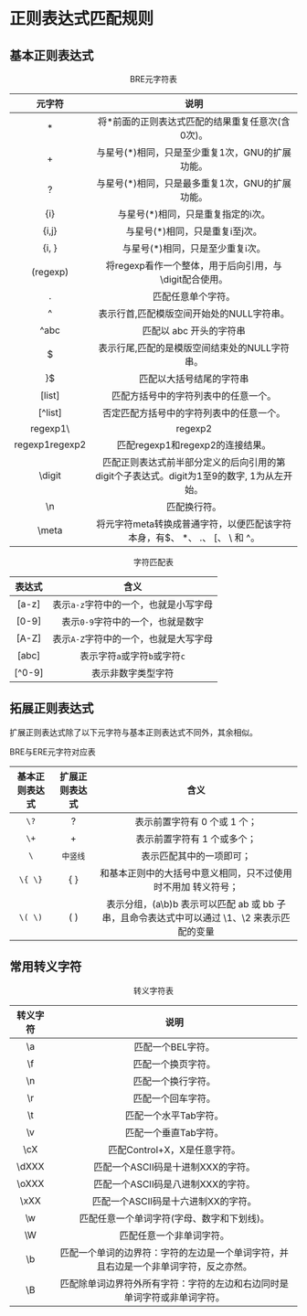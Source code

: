 # 正则表达式匹配规则

## 基本正则表达式
<center>BRE元字符表</center>

|     元字符     |                                           说明                                            |
| :------------: | :---------------------------------------------------------------------------------------: |
|       *        |                     将*前面的正则表达式匹配的结果重复任意次(含0次)。                      |
|       \+       |                      与星号(*)相同，只是至少重复1次，GNU的扩展功能。                      |
|       \?       |                      与星号(*)相同，只是最多重复1次，GNU的扩展功能。                      |
|     \{i\}      |                            与星号(*)相同，只是重复指定的i次。                             |
|    \{i,j\}     |                              与星号(*)相同，只是重复i至j次。                              |
|    \{i, \}     |                             与星号(*)相同，只是至少重复i次。                              |
|   \(regexp\)   |                  将regexp看作一个整体，用于后向引用，与\digit配合使用。                   |
|       .        |                                    匹配任意单个字符。                                     |
|       ^        |                         表示行首,匹配模版空间开始处的NULL字符串。                         |
|      ^abc      |                                  匹配以 abc 开头的字符串                                  |
|       $        |                       表示行尾,匹配的是模版空间结束处的NULL字符串。                       |
|       }$       |                                 匹配以大括号结尾的字符串                                  |
|     [list]     |                           匹配方括号中的字符列表中的任意一个。                            |
|    [^list]     |                         否定匹配方括号中的字符列表中的任意一个。                          |
|    regexp1\    |                                          regexp2                                          | 用在相邻的正则表达式之间，表示匹配这些正则表达式中任一个都可以。匹配是从左向右开始的，一旦匹配成功就停止匹配。
| regexp1regexp2 |                             匹配regexp1和regexp2的连接结果。                              |
|     \digit     | 匹配正则表达式前半部分定义的后向引用的第digit个子表达式。digit为1至9的数字, 1为从左开始。 |
|       \n       |                                       匹配换行符。                                        |
|     \meta      |        将元字符meta转换成普通字符，以便匹配该字符本身，有$、 *、 .、 [、 \ 和 ^。         |

<center>字符匹配表</center>

 表达式 |含义                                     |
 :-------:|:---------------------------------------:|
 [a-z] |表示```a-z```字符中的一个，也就是小写字母 |
 [0-9] |表示```0-9```字符中的一个，也就是数字     |
 [A-Z] |表示```A-Z```字符中的一个，也就是大写字母 |
 [abc] |表示字符```a```或字符```b```或字符```c``` |
 [^0-9] |表示非数字类型字符                       |
## 拓展正则表达式
扩展正则表达式除了以下元字符与基本正则表达式不同外，其余相似。
<p align="left">BRE与ERE元字符对应表</p>

| 基本正则表达式 | 扩展正则表达式 |                                            含义                                             |
| :------------: | :------------: | :-----------------------------------------------------------------------------------------: |
|    ```\?```    |       ?        |                                表示前置字符有 0 个或 1 个；                                 |
|    ```\+```    |       +        |                                 表示前置字符有 1 个或多个；                                 |
|    ```\```     |  ```中竖线```  |                                  表示匹配其中的一项即可；                                   |
|  ```\{ \}```   |      { }       |                和基本正则中的大括号中意义相同，只不过使用时不用加 转义符号；                |
|  ```\( \)```   |      ( )       | 表示分组，(a\b)b 表示可以匹配 ab 或 bb 子串，且命令表达式中可以通过 \1、\2 来表示匹配的变量 |

## 常用转义字符
<center>转义字符表</center>

| 转义字符 |                                         说明                                         |
| :------: | :----------------------------------------------------------------------------------: |
|    \a    |                                  匹配一个BEL字符。                                   |
|    \f    |                                  匹配一个换页字符。                                  |
|    \n    |                                  匹配一个换行字符。                                  |
|    \r    |                                  匹配一个回车字符。                                  |
|    \t    |                                匹配一个水平Tab字符。                                 |
|    \v    |                                匹配一个垂直Tab字符。                                 |
|   \cX    |                             匹配Control+X，X是任意字符。                             |
|  \dXXX   |                          匹配一个ASCII码是十进制XXX的字符。                          |
|  \oXXX   |                          匹配一个ASCII码是八进制XXX的字符。                          |
|   \xXX   |                         匹配一个ASCII码是十六进制XX的字符。                          |
|    \w    |                      匹配任意一个单词字符(字母、数字和下划线)。                      |
|    \W    |                               匹配任意一个非单词字符。                               |
|    \b    | 匹配一个单词的边界符：字符的左边是一个单词字符，并且右边是一个非单词字符，反之亦然。 |
|    \B    |       匹配除单词边界符外所有字符：字符的左边和右边同时是单词字符或非单词字符。       |